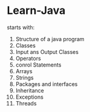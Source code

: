 # Learn-Java

starts with:

1. Structure of a java program
2. Classes
3. Input ans Output Classes
4. Operators
5. conrol Statements
6. Arrays
7. Strings
8. Packages and interfaces
9. Inheritance
10. Exceptions
11. Threads
